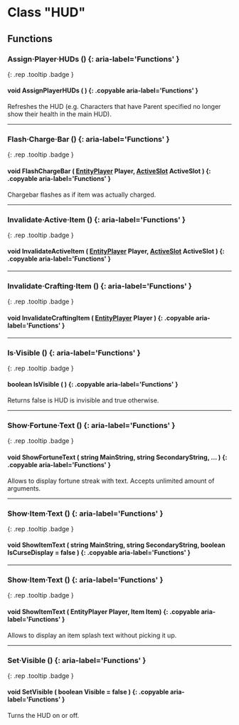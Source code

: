 # Class "HUD"
## Functions
### Assign·Player·HUDs () {: aria-label='Functions' }
[ ](#){: .rep .tooltip .badge }
#### void AssignPlayerHUDs ( ) {: .copyable aria-label='Functions' }
Refreshes the HUD (e.g. Characters that have Parent specified no longer show their health in the main HUD).
___ 
### Flash·Charge·Bar () {: aria-label='Functions' }
[ ](#){: .rep .tooltip .badge }
#### void FlashChargeBar ( [EntityPlayer](../rep/EntityPlayer) Player, [ActiveSlot](../rep/enums/ActiveSlot) ActiveSlot ) {: .copyable aria-label='Functions' }
Chargebar flashes as if item was actually charged.
___ 
### Invalidate·Active·Item () {: aria-label='Functions' }
[ ](#){: .rep .tooltip .badge }
#### void InvalidateActiveItem ( [EntityPlayer](../rep/EntityPlayer) Player, [ActiveSlot](../rep/enums/ActiveSlot) ActiveSlot ) {: .copyable aria-label='Functions' }
___ 
### Invalidate·Crafting·Item () {: aria-label='Functions' }
[ ](#){: .rep .tooltip .badge }
#### void InvalidateCraftingItem ( [EntityPlayer](../rep/EntityPlayer) Player ) {: .copyable aria-label='Functions' }
___
### Is·Visible () {: aria-label='Functions' }
[ ](#){: .rep .tooltip .badge }
#### boolean IsVisible ( ) {: .copyable aria-label='Functions' }
Returns false is HUD is invisible and true otherwise.
___ 
### Show·Fortune·Text () {: aria-label='Functions' }
[ ](#){: .rep .tooltip .badge }
#### void ShowFortuneText ( string MainString, string SecondaryString, ... ) {: .copyable aria-label='Functions' }
Allows to display fortune streak with text. Accepts unlimited amount of arguments.
___
### Show·Item·Text () {: aria-label='Functions' }
[ ](#){: .rep .tooltip .badge }
#### void ShowItemText ( string MainString, string SecondaryString, boolean IsCurseDisplay = false ) {: .copyable aria-label='Functions' }
___
### Show·Item·Text () {: aria-label='Functions' }
[ ](#){: .rep .tooltip .badge }
#### void ShowItemText ( EntityPlayer Player, Item Item) {: .copyable aria-label='Functions' }
Allows to display an item splash text without picking it up.
___ 
### Set·Visible () {: aria-label='Functions' }
[ ](#){: .rep .tooltip .badge }
#### void SetVisible ( boolean Visible = false ) {: .copyable aria-label='Functions' }
Turns the HUD on or off.
